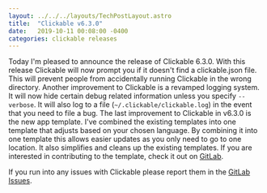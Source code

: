 ```yaml
---
layout: ../../../layouts/TechPostLayout.astro
title:  "Clickable v6.3.0"
date:   2019-10-11 00:08:00 -0400
categories: clickable releases
---
```


Today I'm pleased to announce the release of Clickable 6.3.0. With this release
Clickable will now prompt you if it doesn't find a clickable.json file. This will
prevent people from accidentally running Clickable in the wrong directory. Another
improvement to Clickable is a revamped logging system. It will now hide certain
debug related information unless you specify `--verbose`. It will also log to
a file (`~/.clickable/clickable.log`) in the event that you need to file a bug.
The last improvement to Clickable in v6.3.0 is the new app template.
I've combined the existing templates into one template that adjusts based on
your chosen language. By combining it into one template this allows easier updates
as you only need to go to one location. It also simplifies and cleans up the
existing templates. If you are interested in contributing to the template,
check it out on [GitLab](https://gitlab.com/clickable/ut-app-meta-template).

If you run into any issues with Clickable please report them in the
[GitLab Issues](https://gitlab.com/clickable/clickable/issues).
